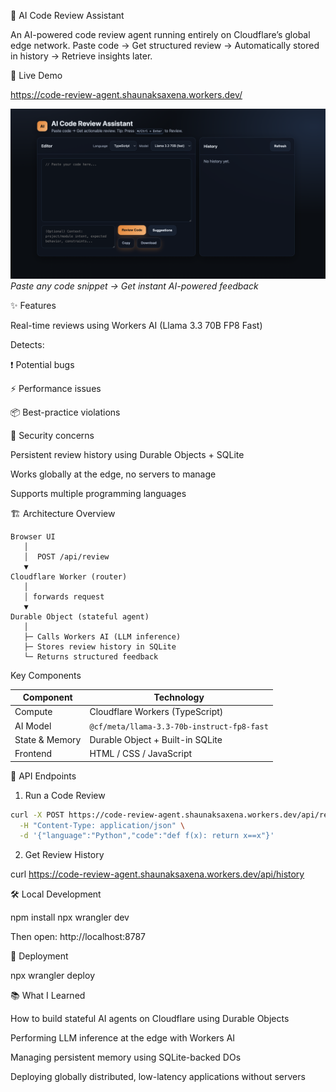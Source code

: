 🤖 AI Code Review Assistant

An AI-powered code review agent running entirely on Cloudflare’s global edge network.
Paste code → Get structured review → Automatically stored in history → Retrieve insights later.

🚀 Live Demo

https://code-review-agent.shaunaksaxena.workers.dev/

![Code Review Assistant Demo](screenshot.png)
*Paste any code snippet → Get instant AI-powered feedback*

✨ Features

Real-time reviews using Workers AI (Llama 3.3 70B FP8 Fast)

Detects:

❗ Potential bugs

⚡ Performance issues

📦 Best-practice violations

🔐 Security concerns

Persistent review history using Durable Objects + SQLite

Works globally at the edge, no servers to manage

Supports multiple programming languages

🏗 Architecture Overview

```text
Browser UI
   │
   │  POST /api/review
   ▼
Cloudflare Worker (router)
   │
   │ forwards request
   ▼
Durable Object (stateful agent)
   │
   ├─ Calls Workers AI (LLM inference)
   ├─ Stores review history in SQLite
   └─ Returns structured feedback
```


Key Components

| Component       | Technology                                              |
|----------------|----------------------------------------------------------|
| Compute        | Cloudflare Workers (TypeScript)                           |
| AI Model       | `@cf/meta/llama-3.3-70b-instruct-fp8-fast`               |
| State & Memory | Durable Object + Built-in SQLite                          |
| Frontend       | HTML / CSS / JavaScript                                   |

🧠 API Endpoints
1) Run a Code Review

```bash
curl -X POST https://code-review-agent.shaunaksaxena.workers.dev/api/review \
  -H "Content-Type: application/json" \
  -d '{"language":"Python","code":"def f(x): return x==x"}'
```

2) Get Review History

curl https://code-review-agent.shaunaksaxena.workers.dev/api/history

🛠 Local Development

npm install
npx wrangler dev

Then open:
http://localhost:8787

🚀 Deployment

npx wrangler deploy

📚 What I Learned

How to build stateful AI agents on Cloudflare using Durable Objects

Performing LLM inference at the edge with Workers AI

Managing persistent memory using SQLite-backed DOs

Deploying globally distributed, low-latency applications without servers
